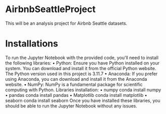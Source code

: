 # AirbnbSeattleProject
This will be an analysis project for Airbnb Seattle datasets.  
# Installations
To run the Jupyter Notebook with the provided code, you'll need to install the following libraries:
•	Python: Ensure you have Python installed on your system. You can download and install it from the official Python website. The Python version used in this project is 3.11.7
•	Anaconda: If you prefer using Anaconda, you can download and install it from the Anaconda website.
•	NumPy: NumPy is a fundamental package for scientific computing with Python.
Libraries installation:
•	numpy
conda install numpy
•	pandas
conda install pandas
•	Matplotlib
conda install matplotlib
•	seaborn
conda install seaborn
Once you have installed these libraries, you should be able to run the Jupyter Notebook without any issues.
